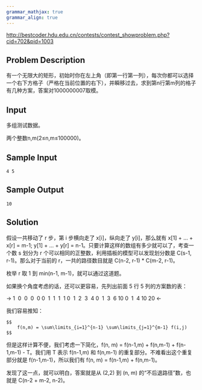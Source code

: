 ```yaml
---
grammar_mathjax: true
grammar_align: true
---
```


<http://bestcoder.hdu.edu.cn/contests/contest_showproblem.php?cid=702&pid=1003>

## Problem Description

有一个无限大的矩形，初始时你在左上角（即第一行第一列），每次你都可以选择一个右下方格子（严格在当前位置的右下），并瞬移过去，求到第n行第m列的格子有几种方案，答案对1000000007取模。


## Input

多组测试数据。

两个整数n,m(2≤n,m≤100000)。


## Sample Input

    4 5

## Sample Output

    10

## Solution

假设一共移动了 r 步，第 i 步横向走了 x[i]，纵向走了 y[i]，那么就有 x[1] + ... + x[r] = m-1; y[1] + ... + y[r] = n-1。只要计算这样的数组有多少就可以了，考查一个数 s 划分为 r 个可以相同的正整数，利用插板的模型可以发现划分数是 C(s-1, r-1)。那么对于当前的 r，一共的路径数目就是 C(n-2, r-1) * C(m-2, r-1)。

枚举 r 取 1 到 min(n-1, m-1)，就可以通过这道题。

如果换个角度考虑的话，还可以更容易，先列出前面 5 行 5 列的方案数的表：

->
1&nbsp; 0&nbsp; 0&nbsp; 0&nbsp; 0
0&nbsp; 1&nbsp; 1&nbsp; 1&nbsp; 1
0&nbsp; 1&nbsp; 2&nbsp; 3&nbsp; 4
0&nbsp; 1&nbsp; 3&nbsp; 6       10
0&nbsp; 1&nbsp; 4       10&nbsp;20
<-

我们容易推知：

```mathjax!
$$
    f(n,m) = \sum\limits_{i=1}^{n-1} \sum\limits_{j=1}^{m-1} f(i,j)
$$
```

但是这样计算不便，我们考虑一下简化，f(n, m) = f(n-1,m) + f(n,m-1) + f(n-1,m-1) - T。我们用 T 表示 f(n-1,m) 和 f(n,m-1) 的重复部分。不难看出这个重复部分就是 f(n-1,m-1)，所以我们有 f(n, m) = f(n-1,m) + f(n,m-1)。

发现了这一点，就可以明白，答案就是从 (2,2) 到 (n, m) 的“不后退路径”数，也就是 C(n-2 + m-2, n-2)。